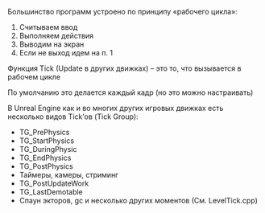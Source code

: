 Большинство программ устроено по принципу «рабочего цикла»: 
1. Считываем ввод
2. Выполняем действия 
3. Выводим на экран 
4. Если не выход идем на п. 1

Функция Tick (Update в других движках) – это то, что вызывается в рабочем цикле

По умолчанию это делается каждый кадр (но это можно настраивать)

В Unreal Engine как и во многих других игровых движках есть несколько видов Tick’ов (Tick Group):
- TG_PrePhysics
- TG_StartPhysics
- TG_DuringPhysic
- TG_EndPhysics
- TG_PostPhysics
- Таймеры, камеры, стриминг
- TG_PostUpdateWork
- TG_LastDemotable
- Cпаун экторов, gc и несколько других моментов 
(См. LevelTick.cpp)